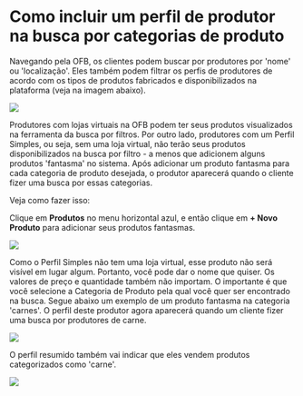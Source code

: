 # Como incluir um perfil de produtor na busca por categorias de produto

Navegando pela OFB, os clientes podem buscar por produtores por 'nome' ou 'localização'. Eles também podem filtrar os perfis de produtores de acordo com os tipos de produtos fabricados e disponibilizados na plataforma \(veja na imagem abaixo\).

![](../../.gitbook/assets/filter-by-product.png)

Produtores com lojas virtuais na OFB podem ter seus produtos visualizados na ferramenta da busca por filtros. Por outro lado, produtores com um Perfil Simples, ou seja, sem uma loja virtual, não terão seus produtos disponibilizados na busca por filtro - a menos que adicionem alguns produtos 'fantasma' no sistema. Após adicionar um produto fantasma para cada categoria de produto desejada, o produtor aparecerá quando o cliente fizer uma busca por essas categorias.

Veja como fazer isso:

Clique em **Produtos** no menu horizontal azul, e então clique em **+ Novo Produto** para adicionar seus produtos fantasmas.

![](../../.gitbook/assets/access-new-product.png)

Como o Perfil Simples não tem uma loja virtual, esse produto não será visível em lugar algum. Portanto, você pode dar o nome que quiser. Os valores de preço e quantidade também não importam. O importante é que você selecione a Categoria de Produto pela qual você quer ser encontrado na busca. Segue abaixo um exemplo de um produto fantasma na categoria 'carnes'. O perfil deste produtor agora aparecerá quando um cliente fizer uma busca por produtores de carne. 

![](../../.gitbook/assets/dummy-meat-product.png)

O perfil resumido também vai indicar que eles vendem produtos categorizados como 'carne'.

![](../../.gitbook/assets/meat.png)

